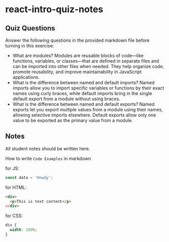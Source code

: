 # react-intro-quiz-notes

## Quiz Questions

Answer the following questions in the provided markdown file before turning in this exercise:

- What are modules?
  Modules are reusable blocks of code—like functions, variables, or classes—that are defined in separate files and can be imported into other files when needed. They help organize code, promote reusability, and improve maintainability in JavaScript applications.
- What is the difference between named and default imports?
  Named imports allow you to import specific variables or functions by their exact names using curly braces, while default imports bring in the single default export from a module without using braces.
- What is the difference between named and default exports?
  Named exports let you export multiple values from a module using their names, allowing selective imports elsewhere. Default exports allow only one value to be exported as the primary value from a module.

## Notes

All student notes should be written here.

How to write `Code Examples` in markdown

for JS:

```javascript
const data = 'Howdy';
```

for HTML:

```html
<div>
  <p>This is text content</p>
</div>
```

for CSS:

```css
div {
  width: 100%;
}
```
